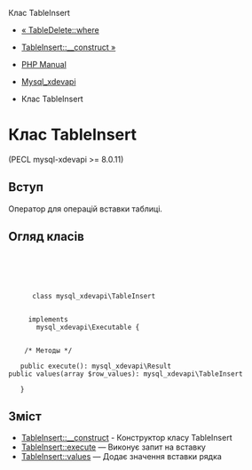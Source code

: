 Клас TableInsert

-   [« TableDelete::where](mysql-xdevapi-tabledelete.where.html)
    
-   [TableInsert::\_\_construct »](mysql-xdevapi-tableinsert.construct.html)
    
-   [PHP Manual](index.html)
    
-   [Mysql\_xdevapi](book.mysql-xdevapi.html)
    
-   Клас TableInsert
    

# Клас TableInsert

(PECL mysql-xdevapi >= 8.0.11)

## Вступ

Оператор для операцій вставки таблиці.

## Огляд класів

```classsynopsis



    
     
      class mysql_xdevapi\TableInsert
     

     implements 
       mysql_xdevapi\Executable {


    /* Методы */
    
   public execute(): mysql_xdevapi\Result
public values(array $row_values): mysql_xdevapi\TableInsert

   }
```

## Зміст

-   [TableInsert::\_\_construct](mysql-xdevapi-tableinsert.construct.html) - Конструктор класу TableInsert
-   [TableInsert::execute](mysql-xdevapi-tableinsert.execute.html) — Виконує запит на вставку
-   [TableInsert::values](mysql-xdevapi-tableinsert.values.html) — Додає значення вставки рядка
